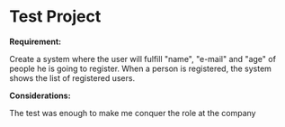 # Test Project
<b>Requirement:</b>
<p>Create a system where the user will fulfill "name", "e-mail" and "age" of people he is going to register.
When a person is registered, the system shows the list of registered users.</p>

<b>Considerations:</b>
<p>The test was enough to make me conquer the role at the company</p>
